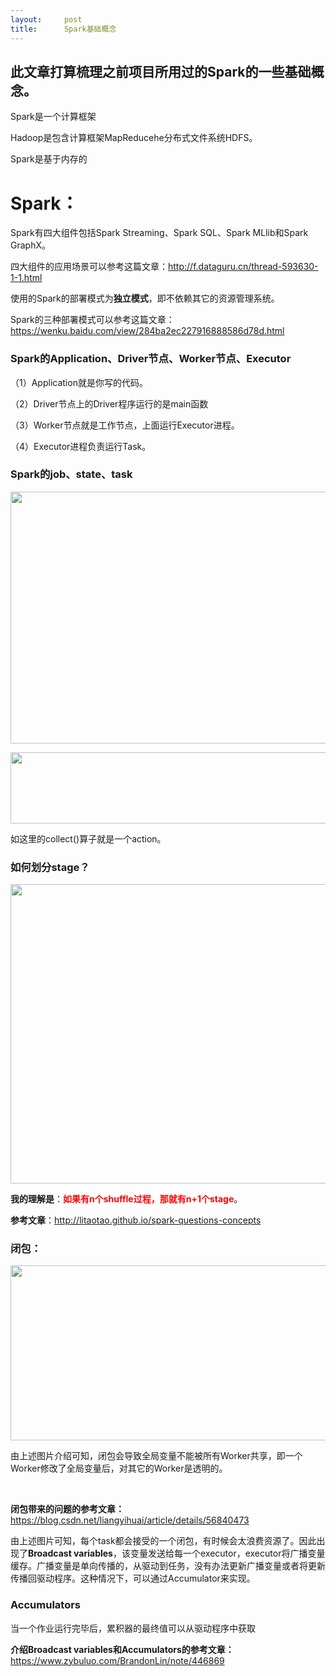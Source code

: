 ```yaml
---
layout:     post
title:      Spark基础概念
---
```

<div id="article_content" class="article_content clearfix csdn-tracking-statistics" data-pid="blog" data-mod="popu_307" data-dsm="post">
								            <link rel="stylesheet" href="https://csdnimg.cn/release/phoenix/template/css/ck_htmledit_views-f76675cdea.css">
						<div class="htmledit_views" id="content_views">
                <h2>此文章打算梳理之前项目所用过的Spark的一些基础概念。</h2>

<p>Spark是一个计算框架</p>

<p>Hadoop是包含计算框架MapReducehe分布式文件系统HDFS。</p>

<p>Spark是基于内存的</p>

<h1><strong>Spark：</strong></h1>

<p style="margin-left:0pt;">Spark有四大组件包括Spark Streaming、Spark SQL、Spark MLlib和Spark GraphX。</p>

<p style="margin-left:0pt;">四大组件的应用场景可以参考这篇文章：<a href="http://f.dataguru.cn/thread-593630-1-1.html" rel="nofollow">http://f.dataguru.cn/thread-593630-1-1.html</a></p>

<p style="margin-left:0pt;">使用的Spark的部署模式为<strong>独立模式</strong>，即不依赖其它的资源管理系统。</p>

<p style="margin-left:0pt;">Spark的三种部署模式可以参考这篇文章：<a href="https://wenku.baidu.com/view/284ba2ec227916888586d78d.html" rel="nofollow">https://wenku.baidu.com/view/284ba2ec227916888586d78d.html</a></p>

<h3 style="margin-left:0pt;">Spark的Application、Driver节点、Worker节点、Executor</h3>

<p>（1）Application就是你写的代码。</p>

<p>（2）Driver节点上的Driver程序运行的是main函数</p>

<p>（3）Worker节点就是工作节点，上面运行Executor进程。</p>

<p>（4）Executor进程负责运行Task。</p>

<h3 style="margin-left:0pt;">Spark的<strong><strong>job、state、task</strong></strong></h3>

<p><img alt="" class="has" height="403" src="https://img-blog.csdn.net/20180728190627307?watermark/2/text/aHR0cHM6Ly9ibG9nLmNzZG4ubmV0L0NTRE5yaG1t/font/5a6L5L2T/fontsize/400/fill/I0JBQkFCMA==/dissolve/70" width="645"></p>

<p><img alt="" class="has" height="114" src="https://img-blog.csdn.net/20180728190150939?watermark/2/text/aHR0cHM6Ly9ibG9nLmNzZG4ubmV0L0NTRE5yaG1t/font/5a6L5L2T/fontsize/400/fill/I0JBQkFCMA==/dissolve/70" width="770"></p>

<p>如这里的collect()算子就是一个action。</p>

<h3><strong>如何划分stage？</strong></h3>

<p><img alt="" class="has" height="479" src="https://img-blog.csdn.net/20180728191008856?watermark/2/text/aHR0cHM6Ly9ibG9nLmNzZG4ubmV0L0NTRE5yaG1t/font/5a6L5L2T/fontsize/400/fill/I0JBQkFCMA==/dissolve/70" width="649"></p>

<p style="margin-left:0pt;"><strong>我的理解是</strong>：<strong><span style="color:#ff0000;"><strong>如果有n个shuffle过程，那就有n+1个stage</strong></span></strong>。</p>

<p style="margin-left:0pt;"><strong>参考文章</strong>：<a href="http://litaotao.github.io/spark-questions-concepts" rel="nofollow">http://litaotao.github.io/spark-questions-concepts</a></p>

<h3 style="margin-left:0pt;">闭包：</h3>

<p style="margin-left:0pt;"><img alt="" class="has" height="280" src="https://img-blog.csdn.net/2018072819123246?watermark/2/text/aHR0cHM6Ly9ibG9nLmNzZG4ubmV0L0NTRE5yaG1t/font/5a6L5L2T/fontsize/400/fill/I0JBQkFCMA==/dissolve/70" width="528"></p>

<p style="margin-left:0pt;">由上述图片介绍可知，闭包会导致全局变量不能被所有Worker共享，即一个Worker修改了全局变量后，对其它的Worker是透明的。</p>

<p style="margin-left:0pt;"> </p>

<p style="margin-left:0pt;"><strong>闭包带来的问题的参考文章：</strong><a href="https://blog.csdn.net/liangyihuai/article/details/56840473" rel="nofollow">https://blog.csdn.net/liangyihuai/article/details/56840473</a></p>

<p style="margin-left:0pt;">由上述图片可知，每个task都会接受的一个闭包，有时候会太浪费资源了。因此出现了<strong>Broadcast variables</strong>，该变量发送给每一个executor，executor将广播变量缓存。广播变量是单向传播的，从驱动到任务，没有办法更新广播变量或者将更新传播回驱动程序。这种情况下，可以通过Accumulator来实现。</p>

<h3 id="accumulators">Accumulators</h3>

<p>当一个作业运行完毕后，累积器的最终值可以从驱动程序中获取</p>

<p><strong>介绍Broadcast variables和Accumulators的参考文章：</strong><a href="https://www.zybuluo.com/BrandonLin/note/446869" rel="nofollow">https://www.zybuluo.com/BrandonLin/note/446869</a></p>

<p style="margin-left:0pt;"> </p>            </div>
                </div>